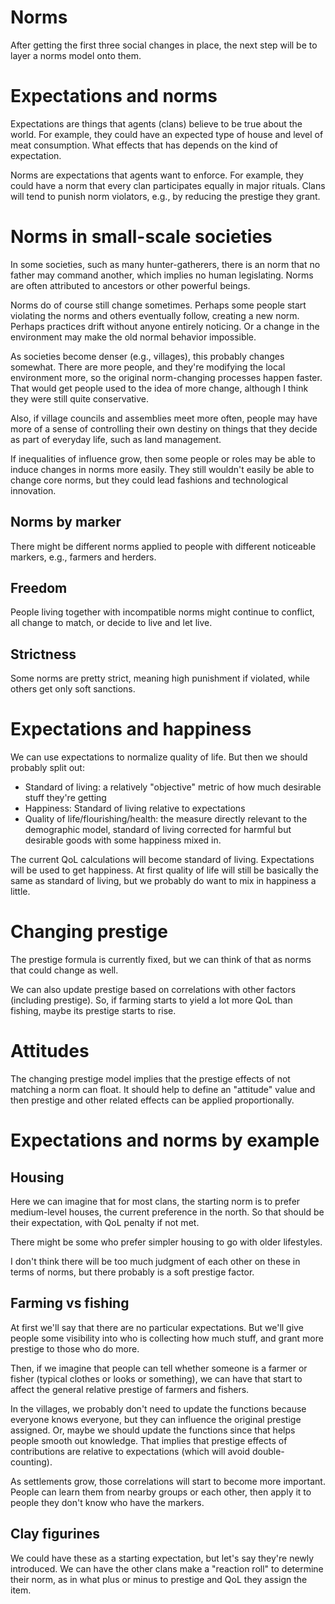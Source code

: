 # Norms

After getting the first three social changes in place, the next
step will be to layer a norms model onto them.

# Expectations and norms

Expectations are things that agents (clans) believe to be true
about the world. For example, they could have an expected type
of house and level of meat consumption. What effects that has
depends on the kind of expectation. 

Norms are expectations that agents want to enforce. For example,
they could have a norm that every clan participates equally in
major rituals. Clans will tend to punish norm violators, e.g.,
by reducing the prestige they grant.

# Norms in small-scale societies

In some societies, such as many hunter-gatherers, there is an
norm that no father may command another, which implies no human
legislating. Norms are often attributed to ancestors or other 
powerful beings.

Norms do of course still change sometimes. Perhaps some people
start violating the norms and others eventually follow, creating
a new norm. Perhaps practices drift without anyone entirely
noticing. Or a change in the environment may make the old normal
behavior impossible.

As societies become denser (e.g., villages), this probably changes
somewhat. There are more people, and they're modifying the local
environment more, so the original norm-changing processes happen
faster. That would get people used to the idea of more change,
although I think they were still quite conservative.

Also, if village councils and assemblies meet more often, people
may have more of a sense of controlling their own destiny on
things that they decide as part of everyday life, such as land
management.

If inequalities of influence grow, then some people or roles may
be able to induce changes in norms more easily. They still wouldn't
easily be able to change core norms, but they could lead fashions
and technological innovation.

## Norms by marker

There might be different norms applied to people with different
noticeable markers, e.g., farmers and herders.

## Freedom

People living together with incompatible norms might continue
to conflict, all change to match, or decide to live and let live.

## Strictness

Some norms are pretty strict, meaning high punishment if violated,
while others get only soft sanctions.

# Expectations and happiness

We can use expectations to normalize quality of life. But then
we should probably split out:

*   Standard of living: a relatively "objective" metric of how
    much desirable stuff they're getting
*   Happiness: Standard of living relative to expectations
*   Quality of life/flourishing/health: the measure directly
    relevant to the demographic model, standard of living
    corrected for harmful but desirable goods with some happiness
    mixed in.

The current QoL calculations will become standard of living.
Expectations will be used to get happiness. At first quality
of life will still be basically the same as standard of living,
but we probably do want to mix in happiness a little.

# Changing prestige

The prestige formula is currently fixed, but we can think of
that as norms that could change as well.

We can also update prestige based on correlations with other
factors (including prestige). So, if farming starts to yield
a lot more QoL than fishing, maybe its prestige starts to rise.

# Attitudes

The changing prestige model implies that the prestige effects of
not matching a norm can float. It should help to define an
"attitude" value and then prestige and other related effects can
be applied proportionally.

# Expectations and norms by example

## Housing

Here we can imagine that for most clans, the starting norm is to
prefer medium-level houses, the current preference in the north.
So that should be their expectation, with QoL penalty if not met.

There might be some who prefer simpler housing to go with older
lifestyles.

I don't think there will be too much judgment of each other on
these in terms of norms, but there probably is a soft prestige
factor.

## Farming vs fishing

At first we'll say that there are no particular expectations. But
we'll give people some visibility into who is collecting how much
stuff, and grant more prestige to those who do more. 

Then, if we imagine that people can tell whether someone is a
farmer or fisher (typical clothes or looks or something), we can 
have that start to affect the general relative prestige of farmers
and fishers.

In the villages, we probably don't need to update the functions
because everyone knows everyone, but they can influence the original
prestige assigned. Or, maybe we should update the functions since
that helps people smooth out knowledge. That implies that prestige
effects of contributions are relative to expectations (which will
avoid double-counting).

As settlements grow, those correlations will start to become more
important. People can learn them from nearby groups or each other,
then apply it to people they don't know who have the markers.

## Clay figurines

We could have these as a starting expectation, but let's say
they're newly introduced. We can have the other clans make a
"reaction roll" to determine their norm, as in what plus or minus
to prestige and QoL they assign the item.

